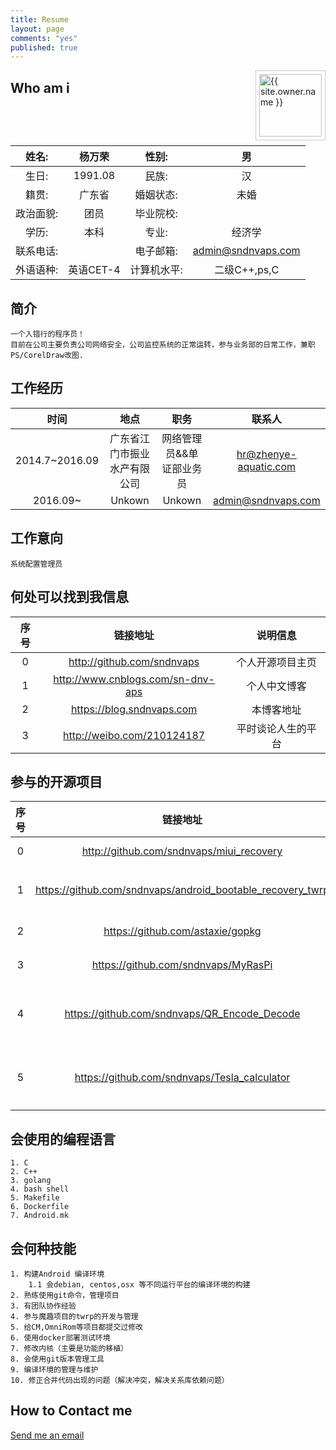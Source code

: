 ```yaml
---
title: Resume
layout: page
comments: "yes"
published: true
---
```



<img src="{{ site.owner.avatar }}" alt="{{ site.owner.name }}" class="avatar" style="width: 100px; margin: 0 0 8px; border: solid 1px #ccc; float: right; padding: 5px;" />


## Who am i

|姓名: 	| 杨万荣 | 性别: 	| 男|
| :---:    | :---:   |  :---:   |  :---: |
生日:    | 1991.08  | 民族:	|汉|
籍贯:    | 广东省   | 婚姻状态:	|未婚	|
政治面貌:   | 团员   	| 	毕业院校:|	|
学历:    |  	本科   	| 	专业:	|	经济学	|
联系电话:   | 	| 电子邮箱:|	admin@sndnvaps.com	|
外语语种:  | 英语CET-4   | 计算机水平:	|二级C++,ps,C|



## 简介

	一个入错行的程序员！
	目前在公司主要负责公司网络安全，公司监控系统的正常运转，参与业务部的日常工作，兼职PS/CorelDraw改图.
  

## 工作经历


|时间|地点| 职务|联系人|
|:---:|:---:|:---:|:---:|
|2014.7~2016.09|广东省江门市振业水产有限公司|网络管理员&&单证部业务员| hr@zhenye-aquatic.com|
|2016.09~|Unkown| Unkown |admin@sndnvaps.com|

## 工作意向

	系统配置管理员

## 何处可以找到我信息

|序号|链接地址|说明信息|
|:---:|:---:|:---:|
|0|http://github.com/sndnvaps |个人开源项目主页|
|1|http://www.cnblogs.com/sn-dnv-aps |个人中文博客|
|2|https://blog.sndnvaps.com |本博客地址|
|3|http://weibo.com/210124187 |平时谈论人生的平台|



## 参与的开源项目

|序号|链接地址|说明信息|
|:---: |:---: |:---:|
|0| http://github.com/sndnvaps/miui_recovery | MiUi Recovery|
|1| https://github.com/sndnvaps/android_bootable_recovery_twrp | 个人修改的TWRP项目 |
|2| https://github.com/astaxie/gopkg | 参与的go语言项目|
|3| https://github.com/sndnvaps/MyRasPi | 参与的树莓派项目|
|4| https://github.com/sndnvaps/QR_Encode_Decode | 自己用C#写的二维码解释工具|
|5| https://github.com/sndnvaps/Tesla_calculator | 用go语言写的特斯拉线圈计算器|

## 会使用的编程语言
	
	1. C
	2. C++
	3. golang
	4. bash shell
	5. Makefile
	6. Dockerfile
	7. Android.mk


## 会何种技能
	
	1. 构建Android 编译环境
		1.1 会debian, centos,osx 等不同运行平台的编译环境的构建
	2. 熟练使用git命令，管理项目
	3. 有团队协作经验
	4. 参与魔趣项目的twrp的开发与管理
	5. 给CM,OmniRom等项目都提交过修改
	6. 使用docker部署测试环境
	7. 修改内核（主要是功能的移植）
	8. 会使用git版本管理工具
	9. 编译环境的管理与维护
	10. 修正合并代码出现的问题（解决冲突，解决关系库依赖问题）
	

## How to Contact me

<a href="Mailto:admin@sndnvaps.com">Send me an email</a>  
